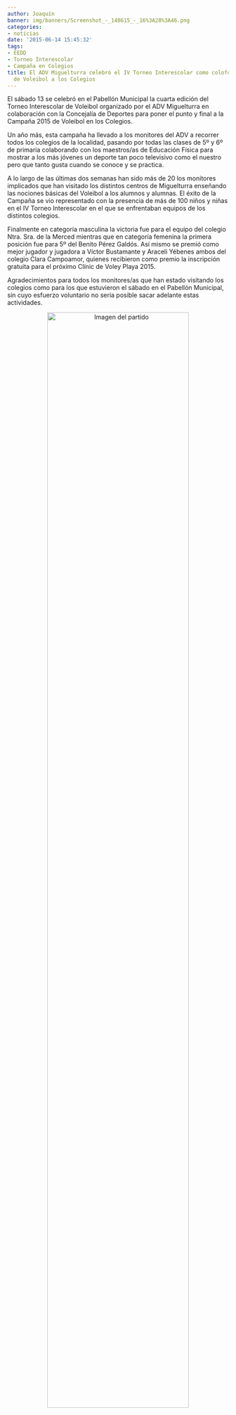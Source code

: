```yaml
---
author: Joaquín
banner: img/banners/Screenshot_-_140615_-_16%3A28%3A46.png
categories:
- noticias
date: '2015-06-14 15:45:32'
tags:
- EEDD
- Torneo Interescolar
- Campaña en Colegios
title: El ADV Miguelturra celebró el IV Torneo Interescolar como colofón a la Campaña
  de Voleibol a los Colegios
---
```


El sábado 13 se celebró en el Pabellón Municipal la cuarta edición del Torneo Interescolar de Voleibol organizado por el ADV Miguelturra en colaboración con la Concejalía de Deportes para poner el punto y final a la Campaña 2015 de Voleibol en los Colegios.

Un año más, esta campaña ha llevado a los monitores del ADV a recorrer todos los colegios de la localidad, pasando por todas las clases de 5º y 6º  de primaria colaborando con los maestros/as de Educación Física para mostrar a los más jóvenes un deporte tan poco televisivo como el nuestro pero que tanto gusta cuando se conoce y se practica.

A lo largo de las últimas dos semanas han sido más de 20 los monitores implicados que han visitado los distintos centros de Miguelturra enseñando las nociones básicas del Voleibol a los alumnos y alumnas. El éxito de la Campaña se vio representado con la presencia de más de 100 niños y niñas en el IV Torneo Interescolar en el que se enfrentaban equipos de los distintos colegios.

Finalmente en categoría masculina la victoria fue para el equipo del colegio Ntra. Sra. de la Merced mientras que en categoría femenina la primera posición fue para 5º del Benito Pérez Galdós. Así mismo se premió como mejor jugador y jugadora a Víctor Bustamante y Araceli Yébenes ambos del colegio Clara Campoamor, quienes recibieron como premio la inscripción gratuita para el próximo Clínic de Voley Playa 2015.

Agradecimientos para todos los monitores/as que han estado visitando los colegios como para los que estuvieron el sábado en el Pabellón Municipal, sin cuyo esfuerzo voluntario no sería posible sacar adelante estas actividades.


<center>
<a target="_new" href="http://www.advmiguelturra.org/img/banners/Screenshot%20-%20140615%20-%2016%3A28%3A46.png"> 
<img alt="Imagen del partido" width="80%" align="center" src="http://www.advmiguelturra.org/img/banners/Screenshot%20-%20140615%20-%2016%3A28%3A46.png"/> </a> </center>

